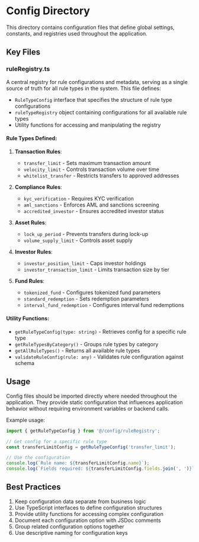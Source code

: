 # Config Directory

This directory contains configuration files that define global settings, constants, and registries used throughout the application.

## Key Files

### ruleRegistry.ts

A central registry for rule configurations and metadata, serving as a single source of truth for all rule types in the system. This file defines:

- `RuleTypeConfig` interface that specifies the structure of rule type configurations
- `ruleTypeRegistry` object containing configurations for all available rule types
- Utility functions for accessing and manipulating the registry

#### Rule Types Defined:

1. **Transaction Rules**:
   - `transfer_limit` - Sets maximum transaction amount
   - `velocity_limit` - Controls transaction volume over time
   - `whitelist_transfer` - Restricts transfers to approved addresses

2. **Compliance Rules**:
   - `kyc_verification` - Requires KYC verification
   - `aml_sanctions` - Enforces AML and sanctions screening
   - `accredited_investor` - Ensures accredited investor status

3. **Asset Rules**:
   - `lock_up_period` - Prevents transfers during lock-up
   - `volume_supply_limit` - Controls asset supply

4. **Investor Rules**:
   - `investor_position_limit` - Caps investor holdings
   - `investor_transaction_limit` - Limits transaction size by tier

5. **Fund Rules**:
   - `tokenized_fund` - Configures tokenized fund parameters
   - `standard_redemption` - Sets redemption parameters
   - `interval_fund_redemption` - Configures interval fund redemptions

#### Utility Functions:

- `getRuleTypeConfig(type: string)` - Retrieves config for a specific rule type
- `getRuleTypesByCategory()` - Groups rule types by category
- `getAllRuleTypes()` - Returns all available rule types
- `validateRuleConfig(rule: any)` - Validates rule configuration against schema

## Usage

Config files should be imported directly where needed throughout the application. They provide static configuration that influences application behavior without requiring environment variables or backend calls.

Example usage:
```typescript
import { getRuleTypeConfig } from '@/config/ruleRegistry';

// Get config for a specific rule type
const transferLimitConfig = getRuleTypeConfig('transfer_limit');

// Use the configuration
console.log(`Rule name: ${transferLimitConfig.name}`);
console.log(`Fields required: ${transferLimitConfig.fields.join(', ')}`);
```

## Best Practices

1. Keep configuration data separate from business logic
2. Use TypeScript interfaces to define configuration structures
3. Provide utility functions for accessing complex configuration
4. Document each configuration option with JSDoc comments
5. Group related configuration options together
6. Use descriptive naming for configuration keys